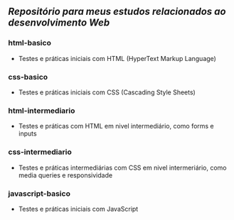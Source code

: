 ## _Repositório para meus estudos relacionados ao desenvolvimento Web_

### html-basico

- Testes e práticas iniciais com HTML (HyperText Markup Language)

### css-basico

- Testes e práticas iniciais com CSS (Cascading Style Sheets)

### html-intermediario

- Testes e práticas com HTML em nivel intermediário, como forms e inputs

### css-intermediario

- Testes e práticas intermediárias com CSS em nivel intermeriário, como media queries e responsividade

### javascript-basico

- Testes e práticas iniciais com JavaScript
